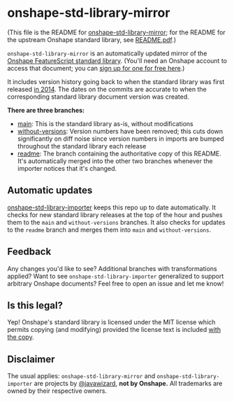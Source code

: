 # onshape-std-library-mirror

(This file is the README for [onshape-std-library-mirror](https://github.com/javawizard/onshape-std-library-mirror);
for the README for the upstream Onshape standard library, see
[README.pdf](https://github.com/javawizard/onshape-std-library-mirror/blob/main/README.pdf).)

`onshape-std-library-mirror` is an automatically updated mirror of the [Onshape FeatureScript standard
library](https://cad.onshape.com/documents/12312312345abcabcabcdeff). (You'll need an Onshape account to access that
document; you can [sign up for one for free here](https://www.onshape.com/en/sign-up).)

It includes version history going back to when the standard library was first released [in
2014](https://github.com/javawizard/onshape-std-library-mirror/commit/b3fb8f9f415bce86817d65f98ec90e6ef543a543). The
dates on the commits are accurate to when the corresponding standard library document version was created.

**There are three branches:**

- [main](https://github.com/javawizard/onshape-std-library-mirror/tree/main): This is the standard library as-is,
  without modifications
- [without-versions](https://github.com/javawizard/onshape-std-library-mirror/tree/without-versions): Version numbers
  have been removed; this cuts down significantly on diff noise since version numbers in imports are bumped throughout
  the standard library each release
- [readme](https://github.com/javawizard/onshape-std-library-mirror/tree/readme): The branch containing the
  authoritative copy of this README. It's automatically merged into the other two branches whenever the importer
  notices that it's changed.

## Automatic updates

[onshape-std-library-importer](https://github.com/javawizard/onshape-std-library-importer) keeps this repo up to date
automatically. It checks for new standard library releases at the top of the hour and pushes them to the `main` and
`without-versions` branches. It also checks for updates to the `readme` branch and merges them into `main` and
`without-versions`.

## Feedback

Any changes you'd like to see? Additional branches with transformations applied? Want to see
`onshape-std-library-importer` generalized to support arbitrary Onshape documents? Feel free to open an issue and let
me know!

## Is this legal?

Yep! Onshape's standard library is licensed under the MIT license which permits copying (and modifying) provided the
license text is included [with the
copy](https://github.com/javawizard/onshape-std-library-mirror/blob/main/LICENSE.txt).

## Disclaimer

The usual applies: `onshape-std-library-mirror` and `onshape-std-library-importer` are projects by
[@javawizard](https://github.com/javawizard), **not by Onshape.** All trademarks are owned by their respective owners.
